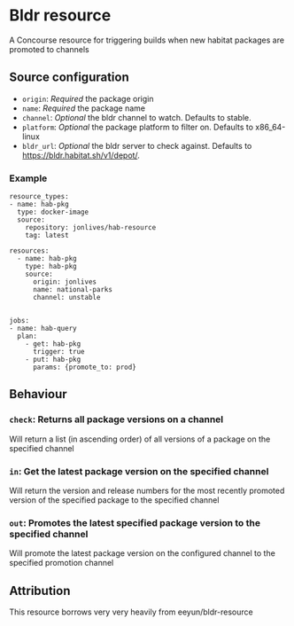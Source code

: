 # Bldr resource

A Concourse resource for triggering builds when new habitat packages are promoted to channels

## Source configuration

* `origin`: _Required_ the package origin
* `name`: _Required_ the package name
* `channel`: _Optional_ the bldr channel to watch. Defaults to stable.
* `platform`: _Optional_ the package platform to filter on. Defaults to x86_64-linux
* `bldr_url`: _Optional_ the bldr server to check against. Defaults to https://bldr.habitat.sh/v1/depot/.

### Example

```
resource_types:
- name: hab-pkg
  type: docker-image
  source:
    repository: jonlives/hab-resource
    tag: latest
    
resources:
  - name: hab-pkg
    type: hab-pkg
    source:
      origin: jonlives
      name: national-parks
      channel: unstable


jobs:
- name: hab-query
  plan:
    - get: hab-pkg
      trigger: true
    - put: hab-pkg
      params: {promote_to: prod}  
```

## Behaviour

### `check`: Returns all package versions on a channel
Will return a list (in ascending order) of all versions of a package on the specified channel

### `in`: Get the latest package version on the specified channel
Will return the version and release numbers for the most recently promoted version of the specified package to the specified channel

### `out`: Promotes the latest specified package version to the specified channel
Will promote the latest package version on the configured channel to the specified promotion channel

## Attribution
This resource borrows very very heavily from eeyun/bldr-resource
